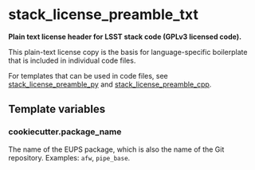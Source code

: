 # stack_license_preamble_txt

**Plain text license header for LSST stack code (GPLv3 licensed code).**

This plain-text license copy is the basis for language-specific boilerplate that is included in individual code files.

For templates that can be used in code files, see [stack_license_preamble_py](../stack_license_preamble_py) and [stack_license_preamble_cpp](../stack_license_preamble_cpp).

## Template variables

### cookiecutter.package_name

The name of the EUPS package, which is also the name of the Git repository.
Examples: `afw`, `pipe_base`.
